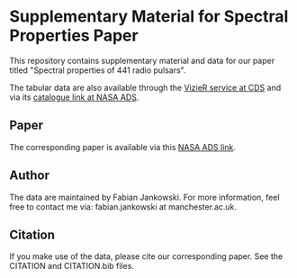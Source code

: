 # Supplementary Material for Spectral Properties Paper #

This repository contains supplementary material and data for our paper titled "Spectral properties of 441 radio pulsars".

The tabular data are also available through the [VizieR service at CDS](https://vizier.cds.unistra.fr/viz-bin/VizieR?-source=J/MNRAS/473/4436) and via its [catalogue link at NASA ADS](https://ui.adsabs.harvard.edu/abs/2018yCat..74734436J/abstract).

## Paper ##

The corresponding paper is available via this [NASA ADS link](https://ui.adsabs.harvard.edu/abs/2018MNRAS.473.4436J/abstract).

## Author ##

The data are maintained by Fabian Jankowski. For more information, feel free to contact me via: fabian.jankowski at manchester.ac.uk.

## Citation ##

If you make use of the data, please cite our corresponding paper. See the CITATION and CITATION.bib files.
